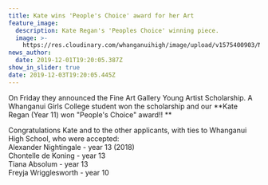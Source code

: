 ```yaml
---
title: Kate wins 'People's Choice' award for her Art
feature_image:
  description: Kate Regan's 'Peoples Choice' winning piece.
  image: >-
    https://res.cloudinary.com/whanganuihigh/image/upload/v1575400903/News/Kate_Regan.Peoples_Choice.Fine_Art_Gallery._29.11.19.jpg
news_author:
  date: 2019-12-01T19:20:05.387Z
show_in_slider: true
date: 2019-12-03T19:20:05.445Z
---
```

On Friday they announced the Fine Art Gallery Young Artist Scholarship. A Whanganui Girls College student won the scholarship and our **Kate Regan (Year 11) won "People's Choice" award!!**

Congratulations Kate and to the other applicants, with ties to Whanganui High School, who were accepted:  
Alexander Nightingale - year 13 (2018)  
Chontelle de Koning - year 13  
Tiana Absolum - year 13  
Freyja Wrigglesworth - year 10
